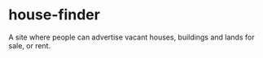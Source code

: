 # house-finder
A site where people can advertise vacant houses, buildings and lands for sale, or rent.
